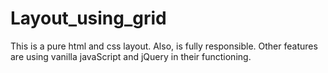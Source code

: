 # Layout_using_grid
This is a pure html and css layout. Also, is fully responsible. Other features are using vanilla javaScript and jQuery in their functioning.
